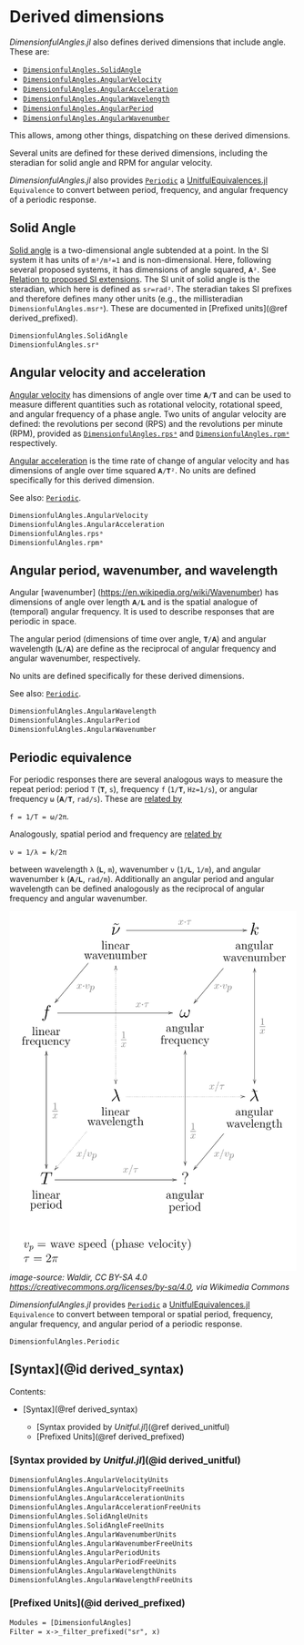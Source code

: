 # Derived dimensions

*DimensionfulAngles.jl* also defines derived dimensions that include angle.
These are:

  - [`DimensionfulAngles.SolidAngle`](@ref)
  - [`DimensionfulAngles.AngularVelocity`](@ref)
  - [`DimensionfulAngles.AngularAcceleration`](@ref)
  - [`DimensionfulAngles.AngularWavelength`](@ref)
  - [`DimensionfulAngles.AngularPeriod`](@ref)
  - [`DimensionfulAngles.AngularWavenumber`](@ref)

This allows, among other things, dispatching on these derived dimensions.

Several units are defined for these derived dimensions, including the steradian for solid angle and RPM for angular velocity.

*DimensionfulAngles.jl* also provides [`Periodic`](@ref) a [UnitfulEquivalences.jl](https://sostock.github.io/UnitfulEquivalences.jl/stable/) `Equivalence` to convert between period, frequency, and angular frequency of a periodic response.

## Solid Angle

[Solid angle](https://en.wikipedia.org/wiki/Solid_angle) is a two-dimensional angle subtended at a point.
In the SI system it has units of ``m²/m²=1`` and is non-dimensional.
Here, following several proposed systems, it has dimensions of angle squared, `𝐀²`.
See [Relation to proposed SI extensions](@ref).
The SI unit of solid angle is the steradian, which here is defined as ``sr=rad²``.
The steradian takes SI prefixes and therefore defines many other units (e.g., the millisteradian `DimensionfulAngles.msrᵃ`).
These are documented in [Prefixed units](@ref derived_prefixed).

```@docs
DimensionfulAngles.SolidAngle
DimensionfulAngles.srᵃ
```

## Angular velocity and acceleration
[Angular velocity](https://en.wikipedia.org/wiki/Angular_frequency) has dimensions of angle over time `𝐀/𝐓` and can be used to measure different quantities such as rotational velocity, rotational speed, and angular frequency of a phase angle.
Two units of angular velocity are defined: the revolutions per second (RPS) and the revolutions per minute (RPM), provided as [`DimensionfulAngles.rpsᵃ`](@ref) and [`DimensionfulAngles.rpmᵃ`](@ref) respectively.

[Angular acceleration](https://en.wikipedia.org/wiki/Angular_acceleration) is the time rate of change of angular velocity and has dimensions of angle over time squared `𝐀/𝐓²`.
No units are defined specifically for this derived dimension.

See also: [`Periodic`](@ref).

```@docs
DimensionfulAngles.AngularVelocity
DimensionfulAngles.AngularAcceleration
DimensionfulAngles.rpsᵃ
DimensionfulAngles.rpmᵃ
```

## Angular period, wavenumber, and wavelength
Angular [wavenumber] (https://en.wikipedia.org/wiki/Wavenumber) has dimensions of angle over
length `𝐀/𝐋` and is the spatial analogue of (temporal) angular frequency.
It is used to describe responses that are periodic in space.

The angular period (dimensions of time over angle, `𝐓/𝐀`) and angular wavelength (`𝐋/𝐀`) are define as the reciprocal of angular frequency
and angular wavenumber, respectively.

No units are defined specifically for these derived dimensions.

See also: [`Periodic`](@ref).

```@docs
DimensionfulAngles.AngularWavelength
DimensionfulAngles.AngularPeriod
DimensionfulAngles.AngularWavenumber
```

## Periodic equivalence
For periodic responses there are several analogous ways to measure the repeat period: period `T` (`𝐓`, `s`), frequency `f` (`1/𝐓`, `Hz=1/s`), or angular frequency `ω` (`𝐀/𝐓`, `rad/s`).
These are [related by](https://en.wikipedia.org/wiki/Angular_frequency)

``f = 1/T = ω/2π``.

Analogously, spatial period and frequency are [related by](https://en.wikipedia.org/wiki/Spatial_frequency)

``ν = 1/λ = k/2π``

between wavelength `λ` (`𝐋`, `m`), wavenumber `ν` (`1/𝐋`, `1/m`), and angular wavenumber `k` (`𝐀/𝐋`, `rad/m`).
Additionally an angular period and angular wavelength can be defined analogously as the reciprocal of angular frequency and angular wavenumber.

![Diagram showing graphically the relationships between the various properties of harmonic waves: frequency, period, wavelength, angular frequency, and wavenumber.](../assets/Commutative_diagram_of_harmonic_wave_properties.svg)
*image-source: Waldir, CC BY-SA 4.0 <https://creativecommons.org/licenses/by-sa/4.0>, via Wikimedia Commons*

*DimensionfulAngles.jl* provides [`Periodic`](@ref) a [UnitfulEquivalences.jl](https://sostock.github.io/UnitfulEquivalences.jl/stable/) `Equivalence` to convert between temporal or spatial period, frequency, angular frequency, and angular period of a periodic response.

```@docs
DimensionfulAngles.Periodic
```

## [Syntax](@id derived_syntax)

Contents:

  - [Syntax](@ref derived_syntax)

      + [Syntax provided by *Unitful.jl*](@ref derived_unitful)
      + [Prefixed Units](@ref derived_prefixed)

### [Syntax provided by *Unitful.jl*](@id derived_unitful)

```@docs
DimensionfulAngles.AngularVelocityUnits
DimensionfulAngles.AngularVelocityFreeUnits
DimensionfulAngles.AngularAccelerationUnits
DimensionfulAngles.AngularAccelerationFreeUnits
DimensionfulAngles.SolidAngleUnits
DimensionfulAngles.SolidAngleFreeUnits
DimensionfulAngles.AngularWavenumberUnits
DimensionfulAngles.AngularWavenumberFreeUnits
DimensionfulAngles.AngularPeriodUnits
DimensionfulAngles.AngularPeriodFreeUnits
DimensionfulAngles.AngularWavelengthUnits
DimensionfulAngles.AngularWavelengthFreeUnits
```

### [Prefixed Units](@id derived_prefixed)

```@autodocs
Modules = [DimensionfulAngles]
Filter = x->_filter_prefixed("sr", x)
```
